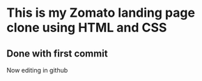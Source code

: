 # This is my Zomato landing page clone using HTML and CSS

## Done with first commit

Now editing in github
